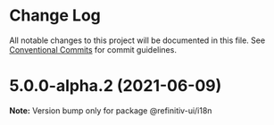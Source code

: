 # Change Log

All notable changes to this project will be documented in this file.
See [Conventional Commits](https://conventionalcommits.org) for commit guidelines.

# 5.0.0-alpha.2 (2021-06-09)

**Note:** Version bump only for package @refinitiv-ui/i18n
